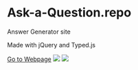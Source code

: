 # Ask-a-Question.repo
<p>Answer Generator site</p>
<p>Made with jQuery and Typed.js</p>
<a href='https://maywedadev.github.io/Ask-a-Question.repo/index.html'>Go to Webpage</a>
<img src='https://maywedadev.github.io/assets/ask.JPG'></img>
<img src='https://maywedadev.github.io/assets/Screenshot_20220716-191206.png'></img>